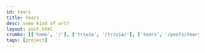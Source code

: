 ```yaml
---
id: tears
title: tears
desc: some kind of art?
layout: post.html
crumbs: [['home', '/'], ['trivia', '/trivia/'], ['tears', '/posts/tears/']]
tags: [project]
---
```


<a id="tears-gallery" title="some kind of art?" href="http://github.com/wohanley/tears">
     <canvas id="background" style="z-index: 0;"></canvas>
     <canvas id="foreground" style="z-index: 1;"></canvas>
</a>

<script src="{{ get_asset('js/tears/tears.js') }}" type="text/javascript"></script>
<script src="{{ get_asset('js/tears/Cell.js') }}" type="text/javascript"></script>
<script src="{{ get_asset('js/tears/CanvasCell.js') }}" type="text/javascript"></script>
<script src="{{ get_asset('js/tears/ColourBuffer.js') }}" type="text/javascript"></script>
<script src="{{ get_asset('js/tears/CellActionTrace.js') }}" type="text/javascript"></script>
<script src="{{ get_asset('js/tears/start.js') }}" type="text/javascript"></script>
